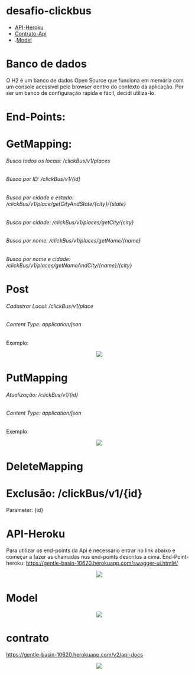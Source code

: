 # desafio-clickbus
- [API-Heroku](#API-Heroku)
- [Contrato-Api](#contrato)
- .[Model](#model)

# Banco de dados
O H2 é um banco de dados Open Source que funciona em memória com um console acessível pelo browser dentro do contexto da aplicação. Por ser um banco de configuração rápida e fácil, decidi utiliza-lo.

# End-Points:
# GetMapping:
###### Busca todos os locais: /clickBus/v1/places
###### Busca por ID: /clickBus/v1/{id}
###### Busca por cidade e estado: /clickBus/v1/place/getCityAndState/{city}/{state}
###### Busca por cidade: /clickBus/v1/places/getCity/{city}
###### Busca por nome: /clickBus/v1/places/getName/{name}
###### Busca por nome e cidade: /clickBus/v1/places/getNameAndCity/{name}/{city}

# Post
###### Cadastrar Local: /clickBus/v1/place
###### Content Type: application/json
Exemplo:
<p align="center">
<img src="https://github.com/Jonathan16811/images/blob/master/post.png">
</p>

# PutMapping
###### Atualização: /clickBus/v1/{id}
###### Content Type: application/json
Exemplo:
<p align="center">
<img src="https://github.com/Jonathan16811/images/blob/master/update.png">
</p>

# DeleteMapping
# Exclusão: /clickBus/v1/{id}
Parameter: {id}

# API-Heroku
Para utilizar os end-points da Api é necessário entrar no link abaixo e começar a fazer as chamadas nos end-points descritos a cima.
End-Point-heroku: https://gentle-basin-10620.herokuapp.com/swagger-ui.html#/
<p align="center">
<img src="https://github.com/Jonathan16811/images/blob/master/swagger.png.png">
</p>

# Model
<p align="center">
<img src="https://github.com/Jonathan16811/images/blob/master/model.png">
</p>

# contrato
https://gentle-basin-10620.herokuapp.com/v2/api-docs
<p align="center">
<img src="https://github.com/Jonathan16811/images/blob/master/contrato.png">
</p>
